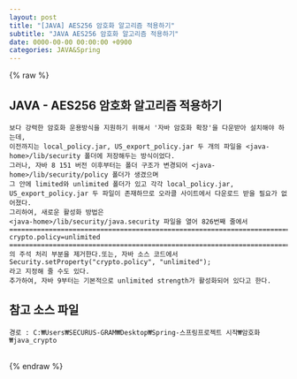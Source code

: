 ```yaml
---  
layout: post  
title: "[JAVA] AES256 암호화 알고리즘 적용하기"  
subtitle: "JAVA AES256 암호화 알고리즘 적용하기"  
date: 0000-00-00 00:00:00 +0900  
categories: JAVA&Spring  
---  
```

{% raw %}  
## JAVA - AES256 암호화 알고리즘 적용하기  
  
	보다 강력한 암호화 운용방식을 지원하기 위해서 '자바 암호화 확장'을 다운받아 설치해야 하는데,  
	이전까지는 local_policy.jar, US_export_policy.jar 두 개의 파일을 <java-home>/lib/security 폴더에 저장해두는 방식이었다.  
	그러나, 자바 8 151 버전 이후부터는 폴더 구조가 변경되어 <java-home>/lib/security/policy 폴더가 생겼으며  
	그 안에 limited와 unlimited 폴더가 있고 각각 local_policy.jar, US_export_policy.jar 두 파일이 존재하므로 오라클 사이트에서 다운로드 받을 필요가 없어졌다.  
	그리하여, 새로운 활성화 방법은  
	<java-home>/lib/security/java.security 파일을 열어 826번째 줄에서  
	======================================================================================================  
	crypto.policy=unlimited  
	======================================================================================================  
	의 주석 처리 부분을 제거한다.또는, 자바 소스 코드에서  
	Security.setProperty("crypto.policy", "unlimited");  
	라고 지정해 줄 수도 있다.  
	추가하여, 자바 9부터는 기본적으로 unlimited strength가 활성화되어 있다고 한다.  
  
## 참고 소스 파일  
	경로 : C:₩Users₩SECURUS-GRAM₩Desktop₩Spring-스프링프로젝트 시작₩암호화₩java_crypto  
  
                                                                                                                                                                                                                                                                                                                                                                                                
{% endraw %}